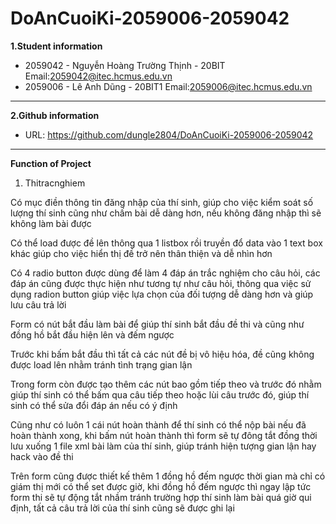 # DoAnCuoiKi-2059006-2059042
**1.Student information**
* 2059042 - Nguyễn Hoàng Trường Thịnh - 20BIT
  Email:2059042@itec.hcmus.edu.vn
* 2059006 - Lê Anh Dũng - 20BIT1
  Email:2059006@itec.hcmus.edu.vn

***
**2.Github information**
* URL: https://github.com/dungle2804/DoAnCuoiKi-2059006-2059042

***
**Function of Project**

1. Thitracnghiem
<p>Có mục điền thông tin đăng nhập của thí sinh, giúp cho việc kiểm soát số lượng thí sinh cũng như chấm bài dễ dàng hơn, nếu không đăng nhập thì sẽ không làm bài được</p>

<p>Có thể load được đề lên thông qua 1 listbox rồi truyền đổ data vào 1 text box khác giúp cho việc hiển thị đề trở nên thân thiện và dễ nhìn hơn</p>

<p>Có 4 radio button được dùng để làm 4 đáp án trắc nghiệm cho câu hỏi, các đáp án cũng được thực hiện như tương tự như câu hỏi, thông qua việc sử dụng radion button giúp việc lựa chọn của đối tượng dễ dàng hơn và giúp lưu câu trả lời</p>

<p>Form có nút bắt đầu làm bài để giúp thí sinh bắt đầu đề thi và cũng như đồng hồ bắt đầu hiện lên và đếm ngược</p>

<p>Trước khi bấm bắt đầu thì tất cả các nút đề bị vô hiệu hóa, đề cũng không được load lên nhằm tránh tình trạng gian lận</p>

<p>Trong form còn được tạo thêm các nút bao gồm tiếp theo và trước đó nhằm giúp thí sinh có thể bấm qua câu tiếp theo hoặc lùi câu trước đó, giúp thí sinh có thể sửa đổi đáp án nếu có ý định</p>

<p>Cũng như có luôn 1 cái nút hoàn thành để thí sinh có thể nộp bài nếu đã hoàn thành xong, khi bấm nút hoàn thành thì form sẽ tự đông tắt đồng thời lưu xuống 1 file xml bài làm của thí sinh, giúp tránh hiện tượng gian lận hay hack vào đề thi</p>

<p>Trên form cũng được thiết kế thêm 1 đồng hồ đếm ngược thời gian mà chỉ có giám thị mới có thể set được giờ, khi đồng hồ đếm ngược thì ngay lập tức form thi sẽ tự động tắt nhầm tránh trường hợp thí sinh làm bài quá giờ qui định, tất cả câu trả lời của thí sinh cũng sẽ được ghi lại</p>





